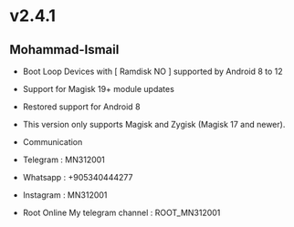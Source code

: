 # v2.4.1

## Mohammad-Ismail

- Boot Loop Devices with [ Ramdisk NO ] supported by Android 8 to 12

- Support for Magisk 19+ module updates

- Restored support for Android 8

- This version only supports Magisk and Zygisk (Magisk 17 and newer).

- Communication

- Telegram : MN312001
- Whatsapp : +905340444277
- Instagram : MN312001

- Root Online My telegram channel : ROOT_MN312001
